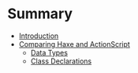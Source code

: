 # Summary

* [Introduction](README.md)
* [Comparing Haxe and ActionScript](comparing_haxe_and_actionscript/README.md)
    * [Data Types](comparing_haxe_and_actionscript/data_types.md)
    * [Class Declarations](comparing_haxe_and_actionscript/class_declarations.md)

